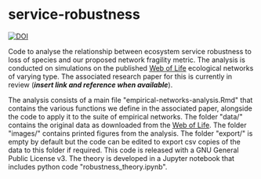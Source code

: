 # service-robustness

[![DOI](https://zenodo.org/badge/237173423.svg)](https://zenodo.org/badge/latestdoi/237173423)

Code to analyse the relationship between ecosystem service robustness to loss of species and our proposed network fragility metric. The analysis is conducted on simulations on the published [Web of Life](http://www.web-of-life.es) ecological networks of varying type. The associated research paper for this is currently in review (__*insert link and reference when available*__). 

The analysis consists of a main file "empirical-networks-analysis.Rmd" that contains the various functions we define in the associated paper, alongside the code to apply it to the suite of empirical networks. The folder "data/" contains the original data as downloaded from the [Web of Life](http://www.web-of-life.es). The folder "images/" contains printed figures from the analysis. The folder "export/" is empty by default but the code can be edited to export csv copies of the data to this folder if required. This code is released with a GNU General Public License v3. The theory is developed in a Jupyter notebook that includes python code "robustness_theory.ipynb". 
